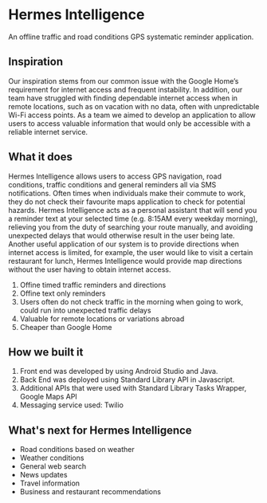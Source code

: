 # Hermes Intelligence

An offline traffic and road conditions GPS systematic reminder application.

## Inspiration

Our inspiration stems from our common issue with the Google Home’s requirement for internet access and frequent instability. In addition, our team have struggled with finding dependable internet access when in remote locations, such as on vacation with no data, often with unpredictable Wi-Fi access points. As a team we aimed to develop an application to allow users to access valuable information that would only be accessible with a reliable internet service. 

## What it does

Hermes Intelligence allows users to access GPS navigation, road conditions, traffic conditions and general reminders all via SMS notifications. Often times when individuals make their commute to work, they do not check their favourite maps application to check for potential hazards. Hermes Intelligence acts as a personal assistant that will send you a reminder text at your selected time (e.g. 8:15AM every weekday morning), relieving you from the duty of searching your route manually, and avoiding unexpected delays that would otherwise result in the user being late. Another useful application of our system is to provide directions when internet access is limited, for example, the user would like to visit a certain restaurant for lunch, Hermes Intelligence would provide map directions without the user having to obtain internet access. 

1. Offine timed traffic reminders and directions
2. Offine text only reminders
3. Users often do not check traffic in the morning when going to work, could run into unexpected traffic delays
4. Valuable for remote locations or variations abroad
5. Cheaper than Google Home

## How we built it 

1. Front end was developed by using Android Studio and Java. 
2. Back End was deployed using Standard Library API in Javascript.
3. Additional APIs that were used with Standard Library Tasks Wrapper, Google Maps API
4. Messaging service used: Twilio

## What's next for Hermes Intelligence

- Road conditions based on weather
- Weather conditions
- General web search
- News updates
- Travel information
- Business and restaurant recommendations



